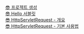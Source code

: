 [😎 프로젝트 생성](https://rounded-eucalyptus-058.notion.site/093e8cca4f8e45958a0e19f21b549554)
</br>
[😎 Hello 서블릿](https://rounded-eucalyptus-058.notion.site/Hello-5a2f234482444c768c82047b9e2bbc21) 
</br>
[😎 HttpServletRequest - 개요](https://rounded-eucalyptus-058.notion.site/HttpServletRequest-d47d6b698acb4067aa700fefafcdc6a4)
</br>
[😎 HttpServletRequest - 기본 사용법](https://rounded-eucalyptus-058.notion.site/HttpServletRequest-5fde30d8f97d47948a75dfdab431d2c9)
